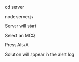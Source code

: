 cd server

node server.js

Server will start

Select an MCQ

Press Alt+A

Solution will appear in the alert log
